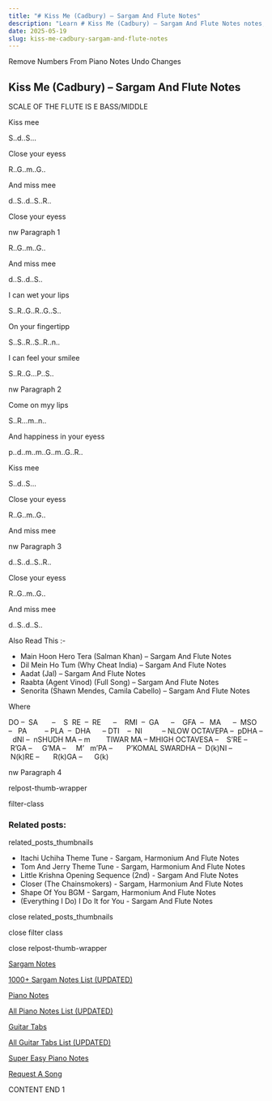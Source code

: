 ```yaml
---
title: "# Kiss Me (Cadbury) – Sargam And Flute Notes"
description: "Learn # Kiss Me (Cadbury) – Sargam And Flute Notes notes, sargam, harmonium notations and flute notes. Easy step-by-step tutorial for beginners."
date: 2025-05-19
slug: kiss-me-cadbury-sargam-and-flute-notes
---
```


Remove Numbers From Piano Notes
Undo Changes



## Kiss Me (Cadbury) – Sargam And Flute Notes



SCALE OF THE FLUTE IS E BASS/MIDDLE



Kiss mee



S..d..S…



Close your eyess



R..G..m..G..



And miss mee



d..S..d..S..R..



Close your eyess



nw Paragraph 1

R..G..m..G..



And miss mee



d..S..d..S..



I can wet your lips



S..R..G..R..G..S..



On your fingertipp



S..S..R..S..R..n..



I can feel your smilee



S..R..G…P..S..

nw Paragraph 2



Come on myy lips



S..R…m..n..



And happiness in your eyess



p..d..m..m..G..m..G..R..



Kiss mee



S..d..S…



Close your eyess



R..G..m..G..



And miss mee



nw Paragraph 3

d..S..d..S..R..



Close your eyess



R..G..m..G..



And miss mee



d..S..d..S..



Also Read This :-



* Main Hoon Hero Tera (Salman Khan) – Sargam And Flute Notes
* Dil Mein Ho Tum (Why Cheat India) – Sargam And Flute Notes
* Aadat (Jal) – Sargam And Flute Notes
* Raabta (Agent Vinod) (Full Song) – Sargam And Flute Notes
* Senorita (Shawn Mendes, Camila Cabello) – Sargam And Flute Notes



Where



DO –  SA       –    S  RE  –  RE      –    RMI  –  GA      –    GFA  –   MA      –  MSO  –   PA         – PLA  –  DHA      – DTI    –  NI          – NLOW OCTAVEPA –  pDHA –  dNI –  nSHUDH MA – m        TIWAR MA – MHIGH OCTAVESA –    S’RE –     R’GA –     G’MA –     M’   m’PA –       P’KOMAL SWARDHA –  D(k)NI –       N(k)RE –       R(k)GA –      G(k)



nw Paragraph 4

relpost-thumb-wrapper

filter-class

### Related posts:

related_posts_thumbnails

* Itachi Uchiha Theme Tune - Sargam, Harmonium And Flute Notes
* Tom And Jerry Theme Tune - Sargam, Harmonium And Flute Notes
* Little Krishna Opening Sequence (2nd) - Sargam And Flute Notes
* Closer (The Chainsmokers) - Sargam, Harmonium And Flute Notes
* Shape Of You BGM - Sargam, Harmonium And Flute Notes
* (Everything I Do) I Do It for You - Sargam And Flute Notes

close related_posts_thumbnails

close filter class

close relpost-thumb-wrapper

[Sargam Notes](/sargam-notes.html)

[1000+ Sargam Notes List (UPDATED)](/all-songs-list-sargam-notes.html)

[Piano Notes](/piano-notes.html)

[All Piano Notes List (UPDATED)](/all-songs-list-piano-notes.html)

[Guitar Tabs](/guitar-tabs.html)

[All Guitar Tabs List (UPDATED)](/all-songs-list-guitar-tabs.html)

[Super Easy Piano Notes](https://studywall.in/)

[Request A Song](/request-a-song.html)

CONTENT END 1

